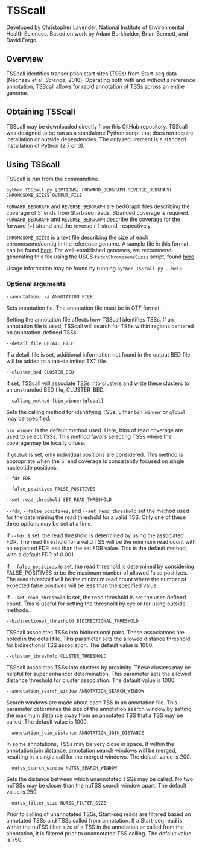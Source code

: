 # TSScall

Developed by Christopher Lavender, National Institute of Environmental Health Sciences. Based on work by Adam Burkholder, Brian Bennett, and David Fargo.

## Overview

TSScall identifies transcription start sites (TSSs) from Start-seq data (Nechaev et al. *Science*, 2010). Operating both with and without a reference annotation, TSScall allows for rapid annotation of TSSs across an entire genome.

## Obtaining TSScall

TSScall may be downloaded directly from this GitHub repository. TSScall was designed to be run as a standalone Python script that does not require installation or outside dependencies. The only requirement is a standard installation of Python (2.7 or 3).

## Using TSScall

TSScall is run from the commandline.

``python TSScall.py [OPTIONS] FORWARD_BEDGRAPH REVERSE_BEDGRAPH CHROMOSOME_SIZES OUTPUT_FILE``

`FORWARD_BEDGRAPH` and `REVERSE_BEDGRAPH` are bedGraph files describing the coverage of 5' ends from Start-seq reads.  Stranded coverage is required. `FORWARD_BEDGRAPH` and `REVERSE_BEDGRAPH` describe the coverage for the forward (+) strand and the reverse (-) strand, respectively.

`CHROMOSOME_SIZES` is a text file describing the size of each chromosome/contig in the reference genome. A sample file in this format can be found [here](http://hgdownload.cse.ucsc.edu/goldenPath/hg19/bigZips/hg19.chrom.sizes). For well-established genomes, we recommend generating this file using the USCS `fetchChromosomeSizes` script, found [here](http://hgdownload.cse.ucsc.edu/admin/exe/linux.x86_64/).

Usage information may be found by running `python TSScall.py --help`.

### Optional arguments

`--annotation, -a ANNOTATION_FILE`

Sets annotation fie.  The annotation file must be in GTF format.

Setting the annotation file affects how TSScall identifies TSSs. If an annotation file is used, TSScall will search for TSSs within regions centered on annotation-defined TSSs.

`--detail_file DETAIL_FILE`

If a detail_file is set, additional information not found in the output BED file will be added to a tab-delimited TXT file.

`--cluster_bed CLUSTER_BED`

If set, TSScall will associate TSSs into clusters and write these clusters to an unstranded BED file, CLUSTER_BED.

`--calling_method [bin_winner|global]`

Sets the calling method for identifying TSSs. Either `bin_winner` or `global` may be specified.

`bin_winner` is the default method used. Here, bins of read coverage are used to select TSSs. This method favors selecting TSSs where the coverage may be locally difuse.

If `global` is set, only individual positions are considered. This method is appropriate when the 5' end coverage is consistently focused on single nucleotide positions.

`--fdr FDR`

`--false_positives FALSE_POSITIVES`

`--set_read_threshold SET_READ_THRESHOLD`

`--fdr`, `--false_positives`, and `--set_read_threshold` set the method used for the determining the read threshold for a valid TSS. Only one of these three options may be set at a time.

If `--fdr` is set, the read threshold is determined by using the associated FDR.  The read threshold for a valid TSS will be the minimum read count with an expected FDR less than the set FDR value. This is the default method, with a default FDR of 0.001.

If `--false_positives` is set, the read threshold is determined by considering FALSE_POSITIVES to be the maximum number of allowed false positives.  The read threshold will be the minimum read count where the number of expected false positives will be less than the specified value.

If `--set_read_threshold` is set, the read threshold is set the user-defined count. This is useful for setting the threshold by eye or for using outside methods.

`--bidirectional_threshold BIDIRECTIONAL_THRESHOLD`

TSScall associates TSSs into bidirectional pairs. These associations are noted in the detail file. This parameter sets the allowed distance threshold for bidirectional TSS association. The default value is 1000.

`--cluster_threshold CLUSTER_THRESHOLD`

TSScall associates TSSs into clusters by proximity. These clusters may be helpful for super enhancer determination. This parameter sets the allowed distance threshold for cluster association. The default value is 1000.

`--annotation_search_window ANNOTATION_SEARCH_WINDOW`

Search windows are made about each TSS in an annotation file.  This parameter determines the size of the annotation search window by setting the maximum distance away from an annotated TSS that a TSS may be called. The default value is 1000.

`--annotation_join_distance ANNOTATION_JOIN_DISTANCE` 

In some annotations, TSSs may be very close in space.  If within the annotation join distance, annotation search windows will be merged, resulting in a single call for the merged windows. The default value is 200.

`--nutss_search_window NUTSS_SEARCH_WINDOW`

Sets the distance between which unannotated TSSs may be called.  No two nuTSSs may be closer than the nuTSS search window apart. The default value is 250.

`--nutss_filter_size NUTSS_FILTER_SIZE`

Prior to calling of unannotated TSSs, Start-seq reads are filtered based on annotated TSSs and TSSs called from annotation.  If a Start-seq read is within the nuTSS filter size of a TSS in the annotation or called from the annotation, it is filtered prior to unannotated TSS calling. The default value is 750.
